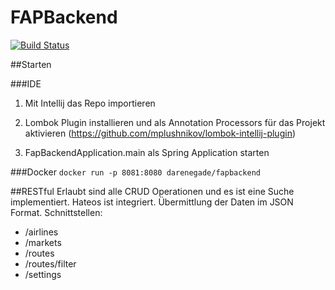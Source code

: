 # FAPBackend

[![Build Status](https://travis-ci.org/ORFAP/FAPBackend.svg?branch=master)](https://travis-ci.org/ORFAP/FAPBackend)


##Starten

###IDE
1. Mit Intellij das Repo importieren

2. Lombok Plugin installieren und als Annotation Processors für das Projekt aktivieren (https://github.com/mplushnikov/lombok-intellij-plugin)

3. FapBackendApplication.main als Spring Application starten

###Docker
```docker run -p 8081:8080 darenegade/fapbackend```


##RESTful
Erlaubt sind alle CRUD Operationen und es ist eine Suche implementiert. Hateos ist integriert.
Übermittlung der Daten im JSON Format.
Schnittstellen:
* /airlines
* /markets
* /routes
* /routes/filter
* /settings
